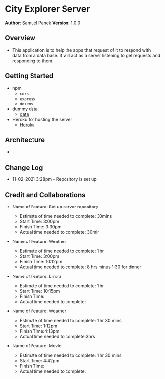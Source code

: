 # City Explorer Server

**Author**: Samuel Panek
**Version**: 1.0.0

## Overview
- This application is to help the apps that request of it to respond with  data from a data base. It will act as a server listening to get requests and responding to them.

## Getting Started
- npm
  - `cors`
  - `express`
  - `dotenv`
- dummy data
  - [data](./data/weather.json)
- Heroku for hosting the server
  - [Heroku](https://www.heroku.com/)


## Architecture
- 

## Change Log
- 11-02-2021 3:28pm - Repository is set up


## Credit and Collaborations

- Name of Feature: Set up server repository
    - Estimate of time needed to complete: 30mins
    - Start Time: 3:00pm
    - Finish Time: 3:30pm
    - Actual time needed to complete: 30min

- Name of Feature: Weather
    - Estimate of time needed to complete: 1 hr
    - Start Time: 3:00pm
    - Finish Time: 10:12pm
    - Actual time needed to complete: 8 hrs minus 1:30 for dinner

- Name of Feature: Errors
    - Estimate of time needed to complete: 1 hr
    - Start Time: 10:15pm
    - Finish Time:
    - Actual time needed to complete:

- Name of Feature: Weather
    - Estimate of time needed to complete: 1 hr 30 mins
    - Start Time: 1:12pm
    - Finish Time:4:13pm
    - Actual time needed to complete:3hrs

- Name of Feature: Movie
    - Estimate of time needed to complete: 1 hr 30 mins
    - Start Time: 4:42pm
    - Finish Time:
    - Actual time needed to complete: